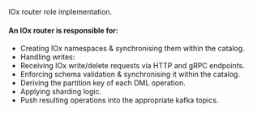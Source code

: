 IOx router role implementation.

#### An IOx router is responsible for:

* Creating IOx namespaces & synchronising them within the catalog.
* Handling writes:
* Receiving IOx write/delete requests via HTTP and gRPC endpoints.
* Enforcing schema validation & synchronising it within the catalog.
* Deriving the partition key of each DML operation.
* Applying sharding logic.
* Push resulting operations into the appropriate kafka topics.
